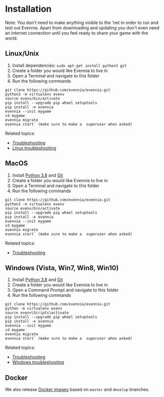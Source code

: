# Installation
Note: You don't need to make anything visible to the 'net in order to run and
test out Evennia. Apart from downloading and updating you don't even need an
internet connection until you feel ready to share your game with the world.

## Linux/Unix

1. Install dependencies: `sudo apt-get install python3 git` 
2. Create a folder you would like Evennia to live in
3. Open a Terminal and navigate to this folder
4. Run the following commands
```linux
git clone https://github.com/evennia/evennia.git
python3 -m virtualenv evenv
source evenv/bin/activate
pip install --upgrade pip wheel setuptools
pip install -e evennia
evennia --init mygame
cd mygame
evennia migrate
evennia start` (make sure to make a  superuser when asked)
 ```

Related topics:
- [Troubleshooting](../../related_topics/troubleshooting/troubleshooting)
- [Linux troubleshooting](../../related_topics/troubleshooting/linux-troubleshooting)

## MacOS

1. Install [Python 3.8](http://www.python.org) and [Git](http://code.google.com/p/git-osx-installer/)
2. Create a folder you would like Evennia to live in
3. Open a Terminal and navigate to this folder
4. Run the following commands
```linux
git clone https://github.com/evennia/evennia.git
python3 -m virtualenv evenv
source evenv/bin/activate
pip install --upgrade pip wheel setuptools
pip install -e evennia
evennia --init mygame
cd mygame
evennia migrate
evennia start` (make sure to make a  superuser when asked)
 ```
Related topics:
- [Troubleshooting](../../related_topics/troubleshooting/troubleshooting)

## Windows (Vista, Win7, Win8, Win10)

1. Install [Python 3.8](http://www.python.org) and [Git](http://git-scm.com/)
2. Create a folder you would like Evennia to live in
3. Open a Command Prompt and navigate to this folder
4. Run the following commands

```windows
git clone https://github.com/evennia/evennia.git
python -m virtualenv evenv
source evenv\Scripts\activate
pip install --upgrade pip wheel setuptools
pip install -e evennia
evennia --init mygame
cd mygame
evennia migrate
evennia start` (make sure to make a  superuser when asked)
 ```

Related topics:
- [Troubleshooting](../../related_topics/troubleshooting/troubleshooting)
- [Windows troubleshooting](../../related_topics/troubleshooting/windows-troubleshooting)

## Docker

We also release [Docker images](../../related_topics/technical/evennia-docker) based on `master` and `develop` branches.
